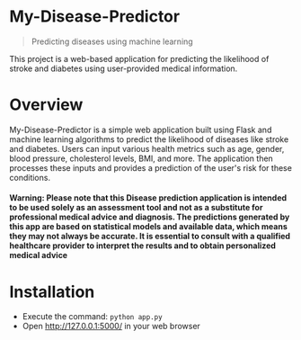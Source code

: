 # My-Disease-Predictor
> Predicting diseases using machine learning

This project is a web-based application for predicting the likelihood of stroke and diabetes using user-provided medical information.


# Overview
My-Disease-Predictor is a simple web application built using Flask and machine learning algorithms to predict the likelihood of diseases like stroke and diabetes. Users can input various health metrics such as age, gender, blood pressure, cholesterol levels, BMI, and more. The application then processes these inputs and provides a prediction of the user's risk for these conditions.







#### Warning: Please note that this Disease prediction application is intended to be used solely as an assessment tool and not as a substitute for professional medical advice and diagnosis. The predictions generated by this app are based on statistical models and available data, which means they may not always be accurate. It is essential to consult with a qualified healthcare provider to interpret the results and to obtain personalized medical advice









# Installation
* Execute the command: `python app.py`
* Open http://127.0.0.1:5000/ in your  web browser

